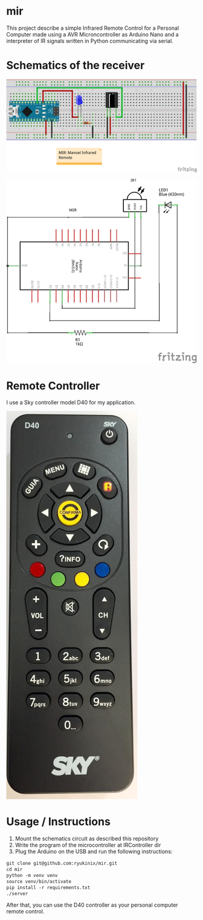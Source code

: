 # mir

This project describe a simple Infrared Remote Control for a Personal
Computer made using a AVR Microncontroller as Arduino Nano and a
interpreter of IR signals written in Python communicating via serial.

# Schematics of the receiver

![bb](./mir_bb.png)

![schem](./mir_schem.png)


# Remote Controller

I use a Sky controller model D40 for my application.

![controller](./controller.jpg)


# Usage / Instructions

1. Mount the schematics circuit as described this repository
2. Write the program of the microcontroller at IRController dir
3. Plug the Arduino on the USB and run the following instructions:

```
git clone git@github.com:ryukinix/mir.git
cd mir
python -m venv venv
source venv/bin/activate
pip install -r requirements.txt
./server

```

After that, you can use the D40 controller as your personal computer
remote control.
